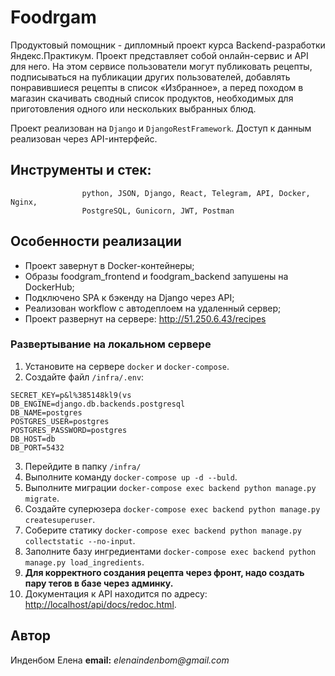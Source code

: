 # Foodrgam

 Продуктовый помощник - дипломный проект курса Backend-разработки Яндекс.Практикум. Проект представляет собой онлайн-сервис и API для него. На этом сервисе пользователи могут публиковать рецепты, подписываться на публикации других пользователей, добавлять понравившиеся рецепты в список «Избранное», а перед походом в магазин скачивать сводный список продуктов, необходимых для приготовления одного или нескольких выбранных блюд.

Проект реализован на `Django` и `DjangoRestFramework`. Доступ к данным реализован через API-интерфейс.

## Инструменты и стек: 
                    python, JSON, Django, React, Telegram, API, Docker, Nginx,
                    PostgreSQL, Gunicorn, JWT, Postman

## Особенности реализации

- Проект завернут в Docker-контейнеры;
- Образы foodgram_frontend и foodgram_backend запушены на DockerHub;
- Подключено SPA к бэкенду на Django через API;
- Реализован workflow c автодеплоем на удаленный сервер;
- Проект развернут на сервере: <http://51.250.6.43/recipes>


### Развертывание на локальном сервере

1. Установите на сервере `docker` и `docker-compose`.
2. Создайте файл `/infra/.env`:
```
SECRET_KEY=p&l%385148kl9(vs
DB_ENGINE=django.db.backends.postgresql
DB_NAME=postgres
POSTGRES_USER=postgres
POSTGRES_PASSWORD=postgres
DB_HOST=db
DB_PORT=5432
```
3. Перейдите в папку `/infra/`
4. Выполните команду `docker-compose up -d --buld`.
5. Выполните миграции `docker-compose exec backend python manage.py migrate`.
6. Создайте суперюзера `docker-compose exec backend python manage.py createsuperuser`.
7. Соберите статику `docker-compose exec backend python manage.py collectstatic --no-input`.
8. Заполните базу ингредиентами `docker-compose exec backend python manage.py load_ingredients`.
9. **Для корректного создания рецепта через фронт, надо создать пару тегов в базе через админку.**
10. Документация к API находится по адресу: <http://localhost/api/docs/redoc.html>.

## Автор

Инденбом Елена
**email:** _elenaindenbom@gmail.com_ 
